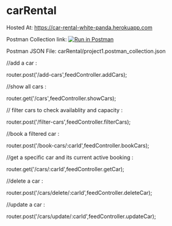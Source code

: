# carRental
Hosted At: https://car-rental-white-panda.herokuapp.com

Postman Collection link: [![Run in Postman](https://run.pstmn.io/button.svg)](https://app.getpostman.com/run-collection/0434d94a2b278f50cbb3)

Postman JSON File: carRental/project1.postman_collection.json

//add a car : 

router.post('/add-cars',feedController.addCars);

//show all cars :

router.get('/cars',feedController.showCars);

// filter cars to check availablity and capacity :

router.post('/filter-cars',feedController.filterCars);

//book a filtered car : 

router.post('/book-cars/:carId',feedController.bookCars);

//get a specific car and its current active booking : 

router.get('/cars/:carId',feedController.getCar);

//delete a car : 

router.post('/cars/delete/:carId',feedController.deleteCar);

//update a car : 

router.post('/cars/update/:carId',feedController.updateCar);

